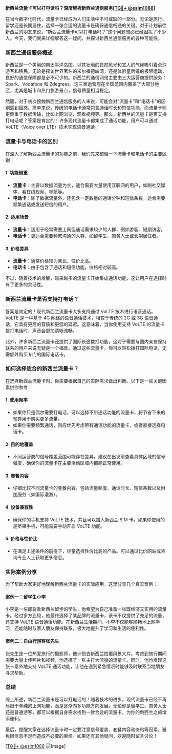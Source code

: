 **新西兰流量卡可以打电话吗？深度解析新西兰通信服务[[TG💪+ @esim1088](https://t.me/s/esim1088)]**

在当今数字化时代，流量卡已经成为人们生活中不可或缺的一部分。无论是旅行、留学还是长期居住，选择一张合适的流量卡是确保通信畅通的关键。对于计划前往新西兰的朋友来说，“新西兰流量卡可以打电话吗？”这个问题想必已经困扰了不少人。今天，我们就来详细解答这一疑问，并探讨新西兰通信服务的各种可能性。

### 新西兰通信服务概述

新西兰是一个美丽的南太平洋岛国，以其壮丽的自然风光和宜人的气候吸引着全球游客和移民。无论是探访世界著名的米尔福德峡湾，还是体验皇后镇的极限运动，良好的通信保障都是必不可少的。新西兰的通信网络主要由三大运营商提供服务：Spark、Vodafone 和 2degrees。这三家运营商在全国范围内覆盖了大部分地区，尤其是城市和热门旅游景点，信号质量相当稳定。

然而，对于初次接触新西兰通信服务的人来说，可能会对“流量卡”和“电话卡”的区别感到困惑。简单来说，传统的电话卡通常包含通话时长和短信功能，而流量卡则更侧重于数据传输，比如上网浏览、观看视频等。那么，新西兰的流量卡是否支持打电话呢？答案是肯定的！许多现代流量卡都集成了通话功能，用户可以通过 VoLTE（Voice over LTE）技术实现语音通话。

### 流量卡与电话卡的区别

在深入了解新西兰流量卡的功能之前，我们先来梳理一下流量卡和电话卡的主要区别：

#### 1. **功能侧重**
   - **流量卡**：主要以数据流量为主，适合需要大量使用互联网的用户，如刷社交媒体、看在线视频、导航等。
   - **电话卡**：除了数据流量外，还包含一定数量的通话分钟和短信条数，适合需要频繁通话或发送短信的用户。

#### 2. **适用场景**
   - **流量卡**：适用于经常需要上网但通话需求较少的人群，例如游客、短期访客。
   - **电话卡**：更适合需要频繁沟通的人群，如留学生、商务人士或长期居住者。

#### 3. **价格差异**
   - **流量卡**：通常价格较为亲民，性价比高。
   - **电话卡**：由于包含了通话和短信功能，价格相对较高。

不过，随着技术的发展，越来越多的流量卡开始集成通话功能，这让用户在选择时有了更多的灵活性。

### 新西兰流量卡是否支持打电话？

答案是肯定的！现代新西兰流量卡大多支持通过 VoLTE 技术进行语音通话。VoLTE 是一种基于 4G 网络的语音通话技术，相较于传统的 2G 或 3G 语音通话，它具有更高的音质和更低的延迟。这意味着，当你使用支持 VoLTE 的流量卡拨打电话时，声音会更加清晰流畅。

此外，许多新西兰流量卡还提供了国际长途拨打功能，这对于需要与国内亲友保持联系的用户来说无疑是一个福音。通过这些流量卡，你可以轻松拨打国际电话，无需额外购买专门的国际电话卡。

### 如何选择适合的新西兰流量卡？

在选择新西兰流量卡时，你需要根据自己的实际需求做出判断。以下是一些关键因素供你参考：

#### 1. **使用频率**
   - 如果你只是偶尔需要打电话，可以选择不带通话功能的流量卡，将节省下来的预算用于购买更多流量。
   - 如果你需要频繁通话，则应优先考虑带有通话功能的流量卡，或者直接选择电话卡。

#### 2. **目的地覆盖**
   - 不同运营商的信号覆盖范围可能存在差异，建议在出发前查看具体区域的信号强度，确保你的流量卡在主要活动区域内都能正常使用。

#### 3. **套餐内容**
   - 仔细比较不同流量卡的套餐内容，包括流量额度、通话时长、短信条数以及附加服务（如国际漫游）。

#### 4. **设备兼容性**
   - 确保你的手机支持 VoLTE 技术，并且可以插入新西兰 SIM 卡。如果你使用的是苹果手机，可能需要手动开启 VoLTE 功能。

#### 5. **价格与性价比**
   - 在满足上述条件的前提下，尽量选择性价比高的产品。可以通过比价网站或咨询专业人士获取更多信息。

### 实际案例分享

为了帮助大家更好地理解新西兰流量卡的实际应用，这里分享几个真实案例：

#### 案例一：留学生小李
小李是一名即将赴新西兰留学的学生，他希望为自己准备一张既经济又实用的流量卡。经过多方比较，他最终选择了某品牌的流量卡，该卡不仅提供了充足的流量，还支持 VoLTE 语音通话功能。在新西兰生活期间，小李不仅能够顺畅地上网学习，还能随时与家人朋友保持联系，极大地提升了学习和生活的便利性。

#### 案例二：自由行游客张先生
张先生是一位热爱旅行的摄影师，他计划去新西兰拍摄风景大片。考虑到旅行期间需要大量上传照片和视频，他选择了一张主打大流量的流量卡。同时，他也发现这张卡意外地支持 VoLTE 通话功能，让他在遇到紧急情况时能够及时联系当地朋友寻求帮助。

### 总结

综上所述，新西兰流量卡是可以打电话的！随着技术的进步，现代流量卡已经不再局限于单纯的上网功能，而是逐渐向多功能方向发展。无论你是留学生、商务人士还是普通游客，都可以根据自身需求找到一款合适的流量卡，为你的新西兰之旅增添便利。

最后，提醒大家在选择流量卡时一定要注意信号覆盖、套餐内容和价格等因素，避免因信息不足而造成不必要的麻烦。如果还有其他疑问，欢迎随时留言讨论！

[[TG💪+ @esim1088](https://t.me/s/esim1088) ![Image](https://i.postimg.cc/4NQfJmqS/Snipaste-2025-05-13-00-14-12.png)]